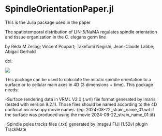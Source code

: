 # SpindleOrientationPaper.jl

This is the Julia package used in the paper 

The spatiotemporal distribution of LIN-5/NuMA regulates spindle orientation and tissue organization in the C. elegans germ line

by Réda M Zellag; Vincent Poupart; Takefumi Negishi; Jean-Claude Labbé; Abigail Gerhold

doi: 

![](figures/GraphicalAbstract.png)

This package can be used to calculate the mitotic spindle orientation to a surface or to cellular main axes in 4D (3 dimensions + time). This package needs:

-Surface rendering data in VRML V2.0 (.wrl) file format generated by Imaris (tested with version 9.2.1). Those files should be named according to the 4D confocal microscopy movie names. (eg: 2024-08-22_strain_name_01.wrl if the surface was produced using the movie 2024-08-22_strain_name_01.tif)

-Spindle poles tracks files (.txt) generated by ImageJ FIJI (1.52v) plugin TrackMate